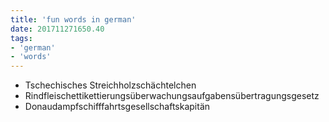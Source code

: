 ```yaml
---
title: 'fun words in german'
date: 201711271650.40
tags:
- 'german'
- 'words'
---
```


-   Tschechisches Streichholzschächtelchen
-   Rindfleischettikettierungsüberwachungsaufgabensübertragungsgesetz
-   Donaudampfschifffahrtsgesellschaftskapitän
